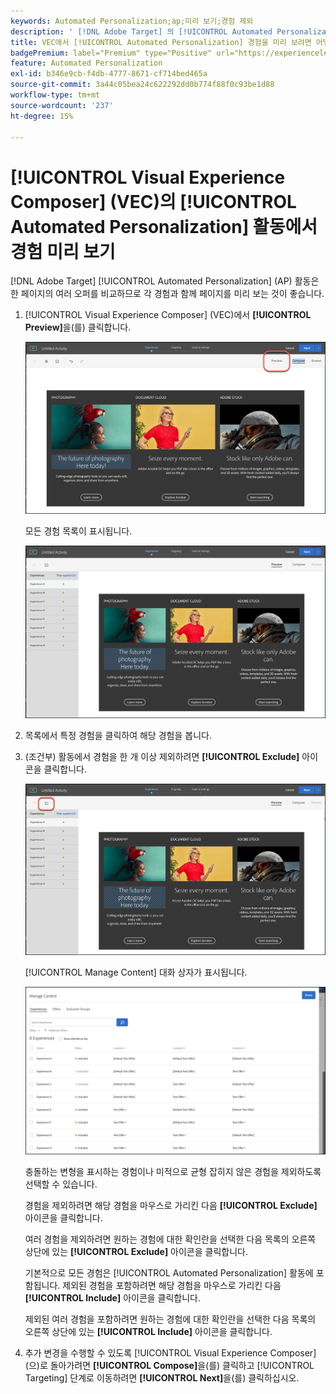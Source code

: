 ```yaml
---
keywords: Automated Personalization;ap;미리 보기;경험 제외
description: ' [!DNL Adobe Target] 의 [!UICONTROL Automated Personalization] (AP) 활동에서 [!UICONTROL Visual Experience Composer] (VEC)을(를) 사용하여 각 경험을 미리 보는 방법에 대해 알아봅니다.'
title: VEC에서 [!UICONTROL Automated Personalization] 경험을 미리 보려면 어떻게 해야 합니까?
badgePremium: label="Premium" type="Positive" url="https://experienceleague.adobe.com/docs/target/using/introduction/intro.html?lang=ko#premium newtab=true" tooltip="Target Premium에 포함된 내용을 확인합니다."
feature: Automated Personalization
exl-id: b346e9cb-f4db-4777-8671-cf714bed465a
source-git-commit: 3a44c05bea24c622292dd0b774f88f0c93be1d88
workflow-type: tm+mt
source-wordcount: '237'
ht-degree: 15%

---
```


# [!UICONTROL Visual Experience Composer] (VEC)의 [!UICONTROL Automated Personalization] 활동에서 경험 미리 보기

[!DNL Adobe Target] [!UICONTROL Automated Personalization] (AP) 활동은 한 페이지의 여러 오퍼를 비교하므로 각 경험과 함께 페이지를 미리 보는 것이 좋습니다.

1. [!UICONTROL Visual Experience Composer] (VEC)에서 **[!UICONTROL Preview]**&#x200B;을(를) 클릭합니다.

   ![미리 보기 아이콘](/help/main/c-activities/t-automated-personalization/assets/preview.png)

   모든 경험 목록이 표시됩니다.

   ![미리 보기 환경](/help/main/c-activities/t-automated-personalization/assets/ap_preview-new.png)

1. 목록에서 특정 경험을 클릭하여 해당 경험을 봅니다.

1. (조건부) 활동에서 경험을 한 개 이상 제외하려면 **[!UICONTROL Exclude]** 아이콘을 클릭합니다.

   ![제외 아이콘](/help/main/c-activities/t-automated-personalization/assets/ap_exclude-new.png)

   [!UICONTROL Manage Content] 대화 상자가 표시됩니다.

   ![콘텐츠 관리 대화 상자](/help/main/c-activities/t-automated-personalization/assets/preview-exclude.png)

   충돌하는 변형을 표시하는 경험이나 미적으로 균형 잡히지 않은 경험을 제외하도록 선택할 수 있습니다.

   경험을 제외하려면 해당 경험을 마우스로 가리킨 다음 **[!UICONTROL Exclude]** 아이콘을 클릭합니다.

   여러 경험을 제외하려면 원하는 경험에 대한 확인란을 선택한 다음 목록의 오른쪽 상단에 있는 **[!UICONTROL Exclude]** 아이콘을 클릭합니다.

   기본적으로 모든 경험은 [!UICONTROL Automated Personalization] 활동에 포함됩니다. 제외된 경험을 포함하려면 해당 경험을 마우스로 가리킨 다음 **[!UICONTROL Include]** 아이콘을 클릭합니다.

   제외된 여러 경험을 포함하려면 원하는 경험에 대한 확인란을 선택한 다음 목록의 오른쪽 상단에 있는 **[!UICONTROL Include]** 아이콘을 클릭합니다.

1. 추가 변경을 수행할 수 있도록 [!UICONTROL Visual Experience Composer] (으)로 돌아가려면 **[!UICONTROL Compose]**&#x200B;을(를) 클릭하고 [!UICONTROL Targeting] 단계로 이동하려면 **[!UICONTROL Next]**&#x200B;을(를) 클릭하십시오.
